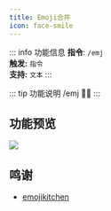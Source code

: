 ```yaml
---
title: Emoji合并
icon: face-smile
---
```


::: info 功能信息
**指令**: `/emj`  
**触发:** `指令`   
**支持:** `文本`
<Badge text="指令映射✅"/> <Badge text="REPL模式✅"/>
:::

::: tip 功能说明
<Badge text="指令示例:" type="tip"/>
/emj 🥶🥵
:::

## 功能预览

![](https://img.155155155.xyz/i/2024/03/6609131165a12.webp)

## 鸣谢

- [emojikitchen](https://emojikitchen.dev/)